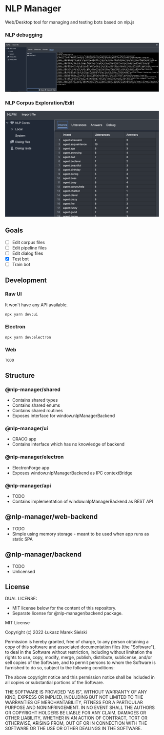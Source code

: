 # NLP Manager

Web/Desktop tool for managing and testing bots based on nlp.js

### NLP debugging

![NLP Debugger](./doc/debugnlp.png)

### NLP Corpus Exploration/Edit

![NLP Intents](./doc/nlpintents.png)

## Goals

- [ ] Edit corpus files
- [ ] Edit pipeline files
- [ ] Edit dialog files
- [x] Test bot
- [ ] Train bot

## Development

### Raw UI

It won't have any API available.

```
npx yarn dev:ui
```

### Electron

```
npx yarn dev:electron
```

### Web

```
TODO
```

## Structure

### @nlp-manager/shared

- Contains shared types
- Contains shared enums
- Contains shared routines
- Exposes interface for window.nlpManagerBackend

### @nlp-manager/ui

- CRACO app
- Contains interface which has no knowledge of backend

### @nlp-manager/electron

- ElectronForge app
- Exposes window.nlpManagerBackend as IPC contextBridge

### @nlp-manager/api

- TODO
- Contains implementation of window.nlpManagerBackend as REST API

## @nlp-manager/web-backend

- TODO
- Simple using memory storage - meant to be used when app runs as static SPA

## @nlp-manager/backend

- TODO
- Unlicensed

## License

DUAL LICENSE:

- MIT license below for the content of this repository.
- Separate license for @nlp-manager/backend package.

MIT License

Copyright (c) 2022 Łukasz Marek Sielski

Permission is hereby granted, free of charge, to any person obtaining a copy
of this software and associated documentation files (the "Software"), to deal
in the Software without restriction, including without limitation the rights
to use, copy, modify, merge, publish, distribute, sublicense, and/or sell
copies of the Software, and to permit persons to whom the Software is
furnished to do so, subject to the following conditions:

The above copyright notice and this permission notice shall be included in all
copies or substantial portions of the Software.

THE SOFTWARE IS PROVIDED "AS IS", WITHOUT WARRANTY OF ANY KIND, EXPRESS OR
IMPLIED, INCLUDING BUT NOT LIMITED TO THE WARRANTIES OF MERCHANTABILITY,
FITNESS FOR A PARTICULAR PURPOSE AND NONINFRINGEMENT. IN NO EVENT SHALL THE
AUTHORS OR COPYRIGHT HOLDERS BE LIABLE FOR ANY CLAIM, DAMAGES OR OTHER
LIABILITY, WHETHER IN AN ACTION OF CONTRACT, TORT OR OTHERWISE, ARISING FROM,
OUT OF OR IN CONNECTION WITH THE SOFTWARE OR THE USE OR OTHER DEALINGS IN THE
SOFTWARE.
